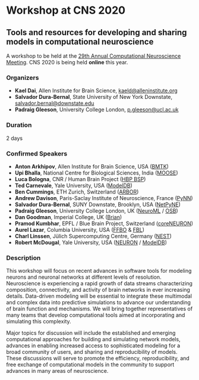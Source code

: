 # Workshop at CNS 2020

## Tools and resources for developing and sharing models in computational neuroscience

A workshop to be held at the [29th Annual Computational Neuroscience Meeting](https://www.cnsorg.org/cns-2020). 
CNS 2020 is being held **online** this year. 

### Organizers

- **Kael Dai**, Allen Institute for Brain Science, kaeld@alleninstitute.org 
- **Salvador Dura-Bernal**, State University of New York Downstate, salvador.bernal@downstate.edu
- **Padraig Gleeson**, University College London, p.gleeson@ucl.ac.uk

### Duration

2 days

### Confirmed Speakers

- **Anton Arkhipov**, Allen Institute for Brain Science, USA ([BMTK](https://alleninstitute.github.io/bmtk/)) 
- **Upi Bhalla**, National Centre for Biological Sciences, India ([MOOSE](https://moose.ncbs.res.in/))
- **Luca Bologna**, CNR / Human Brain Project ([HBP BSP](https://www.humanbrainproject.eu/en/brain-simulation/brain-simulation-platform/))
- **Ted Carnevale**, Yale University, USA ([ModelDB](https://senselab.med.yale.edu/ModelDB))
- **Ben Cummings**, ETH Zurich, Switzerland ([ARBOR](https://github.com/arbor-sim/arbor))
- **Andrew Davison**, Paris-Saclay Institute of Neuroscience, France ([PyNN](http://neuralensemble.org/PyNN/))
- **Salvador Dura-Bernal**, SUNY Downstate, Brooklyn, USA ([NetPyNE](http://netpyne.org/)) 
- **Padraig Gleeson**, University College London, UK ([NeuroML](http://www.neuroml.org) / [OSB](http://www.opensourcebrain.org)) 
- **Dan Goodman**, Imperial College, UK ([Brian](https://briansimulator.org/)) 
- **Pramod Kumbhar**, EPFL / Blue Brain Project, Switzerland ([coreNEURON](https://neuron.yale.edu/neuron/)) 
- **Aurel Lazar**, Columbia University, USA ([FFBO](http://fruitflybrain.org) & [FBL](https://flybrainlab.github.io))
- **Charl Linssen**, Jülich Supercomputing Centre, Germany ([NEST](https://nest-simulator.org)) 
- **Robert McDougal**, Yale University, USA ([NEURON](https://neuron.yale.edu/neuron/) / [ModelDB](https://senselab.med.yale.edu/ModelDB)) 


### Description

This workshop will focus on recent advances in software tools for modeling neurons 
and neuronal networks at different levels of resolution. Neuroscience is experiencing 
a rapid growth of data streams characterizing composition, connectivity, and activity 
of brain networks in ever increasing details. Data-driven modeling will be essential 
to integrate these multimodal and complex data into predictive simulations to advance our 
understanding of brain function and mechanisms. We will bring together representatives of 
many teams that develop computational tools aimed at incorporating and simulating this complexity. 

Major topics for discussion will include the established and emerging computational approaches for 
building and simulating network models, advances in enabling increased access to sophisticated 
modeling for a broad community of users, and sharing and reproducibility of models. 
These discussions will serve to promote the efficiency, reproducibility, and free exchange of 
computational models in the community to support advances in many areas of neuroscience.

